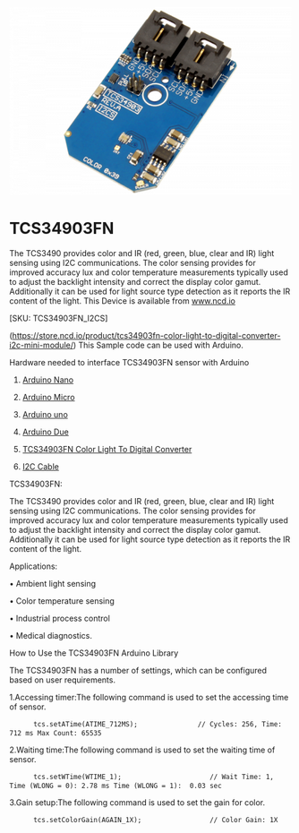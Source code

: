 [![TCS34903FN](TCS34903_I2C.png)](https://store.ncd.io/product/tcs34903fn-color-light-to-digital-converter-i2c-mini-module/)

# TCS34903FN

The TCS3490 provides color and IR (red, green, blue, clear and IR) light sensing using I2C communications. The color sensing provides for improved accuracy lux and color temperature measurements typically used to adjust the backlight intensity and correct the display color gamut. Additionally it can be used for light source type detection as it reports the IR content of the light.
This Device is available from www.ncd.io 

[SKU: TCS34903FN_I2CS]

(https://store.ncd.io/product/tcs34903fn-color-light-to-digital-converter-i2c-mini-module/)
This Sample code can be used with Arduino.

Hardware needed to interface TCS34903FN sensor with Arduino

1. <a href="https://store.ncd.io/product/i2c-shield-for-arduino-nano/">Arduino Nano</a>

2. <a href="https://store.ncd.io/product/i2c-shield-for-arduino-micro-with-i2c-expansion-port/">Arduino Micro</a>

3. <a href="https://store.ncd.io/product/i2c-shield-for-arduino-uno/">Arduino uno</a>

4. <a href="https://store.ncd.io/product/dual-i2c-shield-for-arduino-due-with-modular-communications-interface/">Arduino Due</a>

5. <a href="https://store.ncd.io/product/tcs34903fn-color-light-to-digital-converter-i2c-mini-module/">TCS34903FN Color Light To Digital Converter</a>

6. <a href="https://store.ncd.io/product/i%C2%B2c-cable/">I2C Cable</a>

TCS34903FN:

The TCS3490 provides color and IR (red, green, blue, clear and IR) light sensing using I2C communications. The color sensing provides for improved accuracy lux and color temperature measurements typically used to adjust the backlight intensity and correct the display color gamut. Additionally it can be used for light source type detection as it reports the IR content of the light.

Applications:

• Ambient light sensing

• Color temperature sensing

• Industrial process control

• Medical diagnostics.

How to Use the TCS34903FN Arduino Library

The TCS34903FN has a number of settings, which can be configured based on user requirements.
          
1.Accessing timer:The following command is used to set the accessing time of sensor.

          tcs.setATime(ATIME_712MS);               // Cycles: 256, Time: 712 ms Max Count: 65535
            
 2.Waiting time:The following command is used to set the waiting time of sensor.
 
          tcs.setWTime(WTIME_1);                      // Wait Time: 1, Time (WLONG = 0): 2.78 ms Time (WLONG = 1):  0.03 sec
            
3.Gain setup:The following command is used to set the gain for color.

          tcs.setColorGain(AGAIN_1X);                 // Color Gain: 1X
